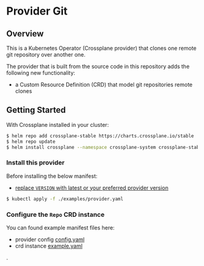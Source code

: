 # Provider Git

## Overview

This is a Kubernetes Operator (Crossplane provider) that clones one remote git repository over another one.

The provider that is built from the source code in this repository adds the following new functionality:

- a Custom Resource Definition (CRD) that model git repositories remote clones

## Getting Started

With Crossplane installed in your cluster:

```sh
$ helm repo add crossplane-stable https://charts.crossplane.io/stable
$ helm repo update
$ helm install crossplane --namespace crossplane-system crossplane-stable/crossplane
```

### Install this provider

Before installing the below manifest:

- [replace `VERSION` with latest or your preferred provider version](./examples/provider.yaml)

```sh
$ kubectl apply -f ./examples/provider.yaml
```

### Configure the `Repo` CRD instance

You can found example manifest files here:

- provider config [config.yaml](./examples/config.yaml)
- crd instance [example.yaml](./examples/example.yaml)

.
